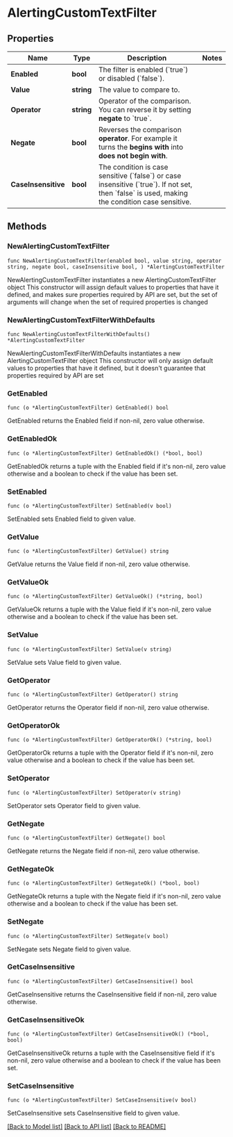 # AlertingCustomTextFilter

## Properties

Name | Type | Description | Notes
------------ | ------------- | ------------- | -------------
**Enabled** | **bool** | The filter is enabled (&#x60;true&#x60;) or disabled (&#x60;false&#x60;). | 
**Value** | **string** | The value to compare to. | 
**Operator** | **string** | Operator of the comparison.    You can reverse it by setting **negate** to &#x60;true&#x60;. | 
**Negate** | **bool** | Reverses the comparison **operator**. For example it turns the **begins with** into **does not begin with**. | 
**CaseInsensitive** | **bool** | The condition is case sensitive (&#x60;false&#x60;) or case insensitive (&#x60;true&#x60;).    If not set, then &#x60;false&#x60; is used, making the condition case sensitive. | 

## Methods

### NewAlertingCustomTextFilter

`func NewAlertingCustomTextFilter(enabled bool, value string, operator string, negate bool, caseInsensitive bool, ) *AlertingCustomTextFilter`

NewAlertingCustomTextFilter instantiates a new AlertingCustomTextFilter object
This constructor will assign default values to properties that have it defined,
and makes sure properties required by API are set, but the set of arguments
will change when the set of required properties is changed

### NewAlertingCustomTextFilterWithDefaults

`func NewAlertingCustomTextFilterWithDefaults() *AlertingCustomTextFilter`

NewAlertingCustomTextFilterWithDefaults instantiates a new AlertingCustomTextFilter object
This constructor will only assign default values to properties that have it defined,
but it doesn't guarantee that properties required by API are set

### GetEnabled

`func (o *AlertingCustomTextFilter) GetEnabled() bool`

GetEnabled returns the Enabled field if non-nil, zero value otherwise.

### GetEnabledOk

`func (o *AlertingCustomTextFilter) GetEnabledOk() (*bool, bool)`

GetEnabledOk returns a tuple with the Enabled field if it's non-nil, zero value otherwise
and a boolean to check if the value has been set.

### SetEnabled

`func (o *AlertingCustomTextFilter) SetEnabled(v bool)`

SetEnabled sets Enabled field to given value.


### GetValue

`func (o *AlertingCustomTextFilter) GetValue() string`

GetValue returns the Value field if non-nil, zero value otherwise.

### GetValueOk

`func (o *AlertingCustomTextFilter) GetValueOk() (*string, bool)`

GetValueOk returns a tuple with the Value field if it's non-nil, zero value otherwise
and a boolean to check if the value has been set.

### SetValue

`func (o *AlertingCustomTextFilter) SetValue(v string)`

SetValue sets Value field to given value.


### GetOperator

`func (o *AlertingCustomTextFilter) GetOperator() string`

GetOperator returns the Operator field if non-nil, zero value otherwise.

### GetOperatorOk

`func (o *AlertingCustomTextFilter) GetOperatorOk() (*string, bool)`

GetOperatorOk returns a tuple with the Operator field if it's non-nil, zero value otherwise
and a boolean to check if the value has been set.

### SetOperator

`func (o *AlertingCustomTextFilter) SetOperator(v string)`

SetOperator sets Operator field to given value.


### GetNegate

`func (o *AlertingCustomTextFilter) GetNegate() bool`

GetNegate returns the Negate field if non-nil, zero value otherwise.

### GetNegateOk

`func (o *AlertingCustomTextFilter) GetNegateOk() (*bool, bool)`

GetNegateOk returns a tuple with the Negate field if it's non-nil, zero value otherwise
and a boolean to check if the value has been set.

### SetNegate

`func (o *AlertingCustomTextFilter) SetNegate(v bool)`

SetNegate sets Negate field to given value.


### GetCaseInsensitive

`func (o *AlertingCustomTextFilter) GetCaseInsensitive() bool`

GetCaseInsensitive returns the CaseInsensitive field if non-nil, zero value otherwise.

### GetCaseInsensitiveOk

`func (o *AlertingCustomTextFilter) GetCaseInsensitiveOk() (*bool, bool)`

GetCaseInsensitiveOk returns a tuple with the CaseInsensitive field if it's non-nil, zero value otherwise
and a boolean to check if the value has been set.

### SetCaseInsensitive

`func (o *AlertingCustomTextFilter) SetCaseInsensitive(v bool)`

SetCaseInsensitive sets CaseInsensitive field to given value.



[[Back to Model list]](../README.md#documentation-for-models) [[Back to API list]](../README.md#documentation-for-api-endpoints) [[Back to README]](../README.md)


